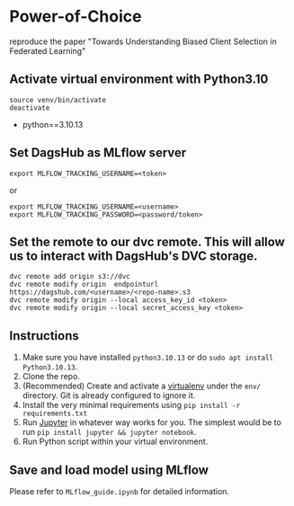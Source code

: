 # Power-of-Choice

reproduce the paper "Towards Understanding Biased Client Selection in Federated Learning"

## Activate virtual environment with Python3.10

```
source venv/bin/activate 
deactivate
```

- python==3.10.13

## Set DagsHub as MLflow server

```
export MLFLOW_TRACKING_USERNAME=<token>
```

or 

```
export MLFLOW_TRACKING_USERNAME=<username>
export MLFLOW_TRACKING_PASSWORD=<password/token>
```

## Set the remote to our dvc remote. This will allow us to interact with DagsHub's DVC storage.

```
dvc remote add origin s3://dvc
dvc remote modify origin  endpointurl https://dagshub.com/<username>/<repo-name>.s3
dvc remote modify origin --local access_key_id <token>
dvc remote modify origin --local secret_access_key <token>
```

## Instructions

1. Make sure you have installed `python3.10.13` or do `sudo apt install Python3.10.13`.
1. Clone the repo.
2. (Recommended) Create and activate a [virtualenv](https://virtualenv.pypa.io/) under the `env/` directory. Git is already configured to ignore it.
3. Install the very minimal requirements using `pip install -r requirements.txt`
4. Run [Jupyter](https://jupyter.org/) in whatever way works for you. The simplest would be to run `pip install jupyter && jupyter notebook`.
5. Run Python script within your virtual environment.
<!-- 5. All relevant code and instructions are in [`Example.ipynb`](/Example.ipynb). -->

## Save and load model using MLflow

Please refer to `MLflow_guide.ipynb` for detailed information.
